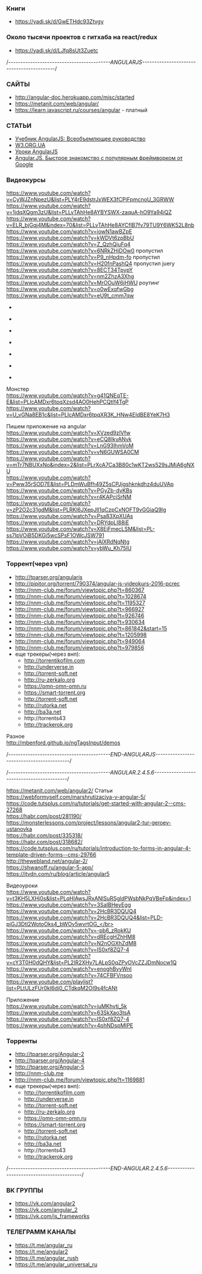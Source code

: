 ### Книги
+ https://yadi.sk/d/GwETHdc93Ztvgy

### Около тысячи проектов с гитхаба на react/redux
+ https://yadi.sk/d/LJfq8sUt3Zuetc</br>


/*------------------------------------------ANGULARJS------------------------------------------*/

### САЙТЫ
+ http://angular-doc.herokuapp.com/misc/started
+ https://metanit.com/web/angular/
+ https://learn.javascript.ru/courses/angular - платный

### СТАТЬИ
+ [Учебник AngularJS: Всеобъемлющее руководство](https://m.habr.com/post/246881/)
+ [W3.ORG.UA](http://w3.org.ua/angular/angular-1/)
+ [Уроки AngularJS](https://webformyself.com/category/premium/javascript-premium/angjspremium/)
+ [Angular.JS. Быстрое знакомство с популярным фреймворком от Google](http://iantonov.me/page/angularjs-osnovy)

### Видеокурсы
https://www.youtube.com/watch?v=CyWJZnNpezU&list=PLY4rE9dstrJxWEX3fCPjFpmcnoU_3GRWW</br>
https://www.youtube.com/watch?v=1jdqXQgm3zU&list=PLLvTAhHe8AYBYSWX-zaquA-hO9Ya94iQZ</br>
https://www.youtube.com/watch?v=ELR_bjGqj4M&index=70&list=PLLvTAhHe8AYCflB7fv79TU9Y6WK52L8nb</br>
https://www.youtube.com/watch?v=iowN1awBZpE</br>
https://www.youtube.com/watch?v=kWDVt6zpBbU</br>
https://www.youtube.com/watch?v=Z_QzhQjuFq4</br>
https://www.youtube.com/watch?v=6NRkZHjDOw0 пропустил</br>
https://www.youtube.com/watch?v=P9_nHpdm-fo пропустил</br>
https://www.youtube.com/watch?v=H20fnPashQ4 пропустил juery</br>
https://www.youtube.com/watch?v=8ECT34TpypY</br>
https://www.youtube.com/watch?v=nm2ZhzA3Xhg</br>
https://www.youtube.com/watch?v=MrOOuW6jHWU роутинг</br>
https://www.youtube.com/watch?v=o0wExqfwGbg</br>
https://www.youtube.com/watch?v=eU9t_cmm7qw</br>

+ []()

+ []()
+ []()
+ []()

+ []()
+ []()
+ []()

Монстер</br>
https://www.youtube.com/watch?v=g41QNEqTE-E&list=PLIcAMDxr6tpqXzsd4AO0HehPCQtIf4TgP</br>
https://www.youtube.com/watch?v=U_vGNa8EB1c&list=PLIcAMDxr6tpqXR3K_HNw4EIdBE8YeK7H3</br>

Пишем приложение на angular</br>
https://www.youtube.com/watch?v=XVzed9zlVfw</br>
https://www.youtube.com/watch?v=eCQ8IkvANvk</br>
https://www.youtube.com/watch?v=LnG93lhmVoM</br>
https://www.youtube.com/watch?v=vN6GUWSA0CM</br>
https://www.youtube.com/watch?v=mTr7NBUXxNo&index=2&list=PLrXcA7Ca3B80c1wKT2ws529sJMiA6gNXU</br>
https://www.youtube.com/watch?v=Pww35rSOD7E&list=PLDmWuBfh49Z5sCPJjgshknkdhz4duUVAp</br>
https://www.youtube.com/watch?v=PGyZb-dvKBs</br>
https://www.youtube.com/watch?v=r4KAPcjSrNM</br>
https://www.youtube.com/watch?v=zP2O2c31gdM&list=PLRKl6JXepJlI1qCzpCxNOFT9vGGiaQ9lg</br>
https://www.youtube.com/watch?v=Psa83XpXUAs</br>
https://www.youtube.com/watch?v=DRYdpLI88jE</br>
https://www.youtube.com/watch?v=X8EiFmecLSM&list=PL-ss7IpVOiB5DKGi5wcSPsF1OWcJSW791</br>
https://www.youtube.com/watch?v=jAlXRdNqNtg</br>
https://www.youtube.com/watch?v=ybWu_Kh75IU</br>

### Торрент(через vpn)
+ http://tparser.org/angularjs
+ http://pipitor.org/torrent/790374/angular-js-videokurs-2016-pcrec
+ http://nnm-club.me/forum/viewtopic.php?t=860367
+ http://nnm-club.me/forum/viewtopic.php?t=1028674
+ http://nnm-club.me/forum/viewtopic.php?t=1195327
+ http://nnm-club.me/forum/viewtopic.php?t=966927
+ http://nnm-club.me/forum/viewtopic.php?t=926746
+ http://nnm-club.me/forum/viewtopic.php?t=930634
+ http://nnm-club.me/forum/viewtopic.php?t=861842&start=15
+ http://nnm-club.me/forum/viewtopic.php?t=1205998
+ http://nnm-club.me/forum/viewtopic.php?t=949064
+ http://nnm-club.me/forum/viewtopic.php?t=979856
+ еще трекеры(через внп):
  + http://torrentikofilm.com
  + http://underverse.in
  + http://torrent-soft.net
  + http://ru-zerkalo.org
  + https://omn-omn-omn.ru
  + https://smart-torrent.org
  + http://torrent-soft.net
  + http://rutorka.net
  + http://ba3a.net
  + http://torrents43
  + http://trackerok.org

Разное</br>
http://mbenford.github.io/ngTagsInput/demos</br>

/*------------------------------------------END-ANGULARJS------------------------------------------*/

/*------------------------------------------ANGULAR.2.4.5.6------------------------------------------*/

https://metanit.com/web/angular2/
Статьи</br>
https://webformyself.com/marshrutizaciya-v-angular-5/</br>
https://code.tutsplus.com/ru/tutorials/get-started-with-angular-2--cms-27268</br>
https://habr.com/post/281190/</br>
https://monsterlessons.com/project/lessons/angular2-tur-geroev-ustanovka</br>
https://habr.com/post/335318/</br>
https://habr.com/post/318682/</br>
https://code.tutsplus.com/ru/tutorials/introduction-to-forms-in-angular-4-template-driven-forms--cms-29766</br>
http://thewebland.net/angular-2/</br>
https://shwanoff.ru/angular-5-app/</br>
https://itvdn.com/ru/blog/article/angular5</br>

Видеоуроки</br>
https://www.youtube.com/watch?v=t3KH5LXHi0s&list=PLqHlAwsJRxANlSuRSgldPWsbNkPqVBeFp&index=1</br>
https://www.youtube.com/watch?v=3SaIBHeyEgg</br>
https://www.youtube.com/watch?v=2HcBR3DQUQ4</br>
https://www.youtube.com/watch?v=2HcBR3DQUQ4&list=PLD-piGJ3Dtl2WotoOks4_bWOv5wvrtOG_</br>
https://www.youtube.com/watch?v=-pb6_zRokKU</br>
https://www.youtube.com/watch?v=dREcgHZhHM8</br>
https://www.youtube.com/watch?v=N2nOGXhZdM8</br>
https://www.youtube.com/watch?v=IS0xf8ZQ7-4</br>
https://www.youtube.com/watch?v=cY3T0H0dQHY&list=PL2IR2XHv7LALpS0qZPyOVcZZJDmNocw1Q</br>
https://www.youtube.com/watch?v=enoghByyWnI</br>
https://www.youtube.com/watch?v=74CFBFVnsoo</br>
https://www.youtube.com/playlist?list=PLtULzFUr0kI6dj0_CTdkqM2OI9s4fcANt</br>

Приложение</br>
https://www.youtube.com/watch?v=iuMKhvtj_5k</br>
https://www.youtube.com/watch?v=63SkXao3tsA</br>
https://www.youtube.com/watch?v=IS0xf8ZQ7-4</br>
https://www.youtube.com/watch?v=4phNDspMIPE</br>

### Торренты
+ http://tparser.org/Angular-2
+ http://tparser.org/Angular-4
+ http://tparser.org/Angular-5
+ http://nnm-club.me
+ http://nnm-club.me/forum/viewtopic.php?t=1169881
+ еще трекеры(через внп):
  + http://torrentikofilm.com
  + http://underverse.in
  + http://torrent-soft.net
  + http://ru-zerkalo.org
  + https://omn-omn-omn.ru
  + https://smart-torrent.org
  + http://torrent-soft.net
  + http://rutorka.net
  + http://ba3a.net
  + http://torrents43
  + http://trackerok.org

/*------------------------------------------END-ANGULAR.2.4.5.6------------------------------------------*/

### ВК ГРУППЫ
+ https://vk.com/angular2</br>
+ https://vk.com/angular_2</br>
+ https://vk.com/js_frameworks</br>

### ТЕЛЕГРАММ КАНАЛЫ
+ https://t.me/angular_ru
+ https://t.me/angular2
+ https://t.me/angular_rush
+ https://t.me/angular_universal_ru

